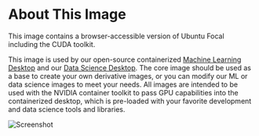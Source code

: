 # About This Image

This image contains a browser-accessible version of Ubuntu Focal including the CUDA toolkit.

This image is used by our open-source containerized [Machine Learning Desktop](https://github.com/kasmtech/workspaces-machine-learning) and our [Data Science Desktop](https://github.com/kasmtech/workspaces-data-science). The core image should be used as a base to create your own derivative images, or you can modify our ML or data science images to meet your needs. All images are intended to be used with the NVIDIA container toolkit to pass GPU capabilities into the containerized desktop, which is pre-loaded with your favorite development and data science tools and libraries.

![Screenshot][Image_Screenshot]

[Image_Screenshot]: https://f.hubspotusercontent30.net/hubfs/5856039/dockerhub/image-screenshots/core-cuda-focal.png "Image Screenshot"
